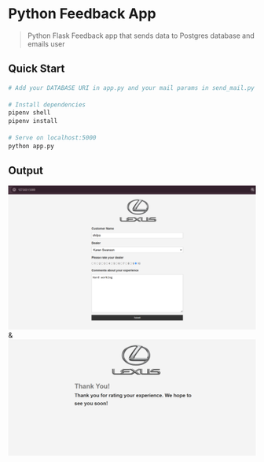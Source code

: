 # Python Feedback App

> Python Flask Feedback app that sends data to Postgres database and emails user

## Quick Start

```bash
# Add your DATABASE URI in app.py and your mail params in send_mail.py

# Install dependencies
pipenv shell
pipenv install

# Serve on localhost:5000
python app.py
```

## Output
![output1](https://github.com/h-ema-r/feedback_app_flask_-_postgres/blob/main/page2.png)
&
![output2](https://github.com/h-ema-r/feedback_app_flask_-_postgres/blob/main/page1.png)
